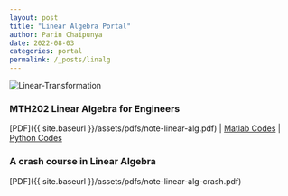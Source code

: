 ```yaml
---
layout: post
title: "Linear Algebra Portal"
author: Parin Chaipunya
date: 2022-08-03
categories: portal
permalink: /_posts/linalg
---
```


<!-- Google tag (gtag.js) -->
<script async src="https://www.googletagmanager.com/gtag/js?id=G-YDJ2EH8F91"></script>
<script>
  window.dataLayer = window.dataLayer || [];
  function gtag(){dataLayer.push(arguments);}
  gtag('js', new Date());

  gtag('config', 'G-YDJ2EH8F91');
</script>

![Linear-Transformation](/assets/images/smiley-gif-linalg.gif)

### MTH202 Linear Algebra for Engineers

[PDF]({{ site.baseurl }}/assets/pdfs/note-linear-alg.pdf) \| [Matlab Codes](https://drive.mathworks.com/sharing/e37a951e-eac6-426f-8c04-6aa3bfdf988b) \| [Python Codes](https://github.com/parinchaipunya/lect-linalg-codes)

### A crash course in Linear Algebra

[PDF]({{ site.baseurl }}/assets/pdfs/note-linear-alg-crash.pdf)
